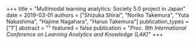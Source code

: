 +++
title = "Multimodal learning analytics: Society 5.0 project in Japan"
date = 2019-03-01
authors = ["Shizuka Shirai", "Noriko Takemura", "Yuta Nakashima", "Hajime Nagahara", "Haruo Takemura"]
publication_types = ["1"]
abstract = ""
featured = false
publication = "*Proc. 9th International Conference on Learning Analytics and Knowledge (LAK)*"
+++

